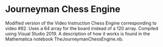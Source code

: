 # Journeyman Chess Engine
Modified version of the Video Instruction Chess Engine corresponding to video #82. Uses a 64 array for the board instead of a 120 array. Compiled using Visual Studio 2019. A description of how it works is found in the Mathematica notebook TheJourneymanChessEngine.nb.
